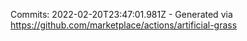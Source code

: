 Commits: 2022-02-20T23:47:01.981Z - Generated via https://github.com/marketplace/actions/artificial-grass
<br>
